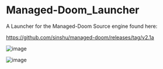 # Managed-Doom_Launcher
A Launcher for the Managed-Doom Source engine found here:

https://github.com/sinshu/managed-doom/releases/tag/v2.1a

![image](https://github.com/user-attachments/assets/91a03af5-e15f-4ca1-a13a-bb17de5d32e9)

![image](https://github.com/user-attachments/assets/79b4ddb8-f334-4726-b11b-1d8568d112cf)



